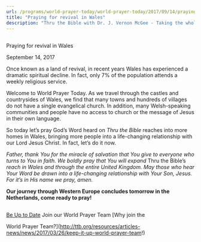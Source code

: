 ```yaml
---
url: /programs/world-prayer-today/world-prayer-today/2017/09/14/praying-for-revival-in-wales
title: "Praying for revival in Wales"
description: "Thru the Bible with Dr. J. Vernon McGee - Taking the whole Word to the whole world"
---
```







## 
 Praying for revival in Wales


September 14, 2017




Once known as a land of revival, in recent years Wales has experienced a dramatic spiritual decline. In fact, only 7% of the population attends a weekly religious service.


Welcome to World Prayer Today. As we travel through the castles and countrysides of Wales, we find that many towns and hundreds of villages do not have a single evangelical church. In addition, many Welsh-speaking communities and people have no access to church or the message of Jesus in their own language.


So today let’s pray God’s Word heard on *Thru the Bible* reaches into more homes in Wales, bringing more people into a life-changing relationship with our Lord Jesus Christ. In fact, let’s do it now.


*Father, thank You for the miracle of salvation that You give to everyone who turns to You in faith. We boldly pray that You will expand* Thru the Bible’s *reach in Wales and through the entire United Kingdom. May those who hear Your Word be drawn into a life-changing relationship with Your Son, Jesus. For it’s in His name we pray, amen.*


**Our journey through Western Europe concludes tomorrow in the Netherlands, come ready to pray!**







## 




[Be Up to Date](http://feeds.feedburner.com/WorldPrayerToday "World Prayer Today RSS Feed")
Join our World Prayer Team
[Why join the  

World Prayer Team?](http://ttb.org/resources/articles-news/news/2017/03/26/keep-it-up-world-prayer-team!)




